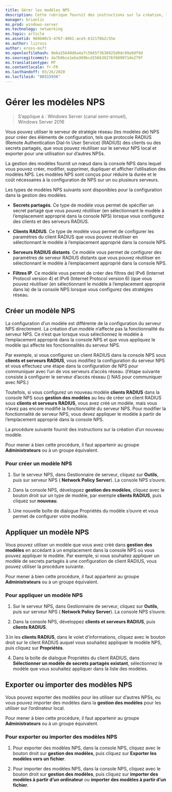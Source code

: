 ```yaml
---
title: Gérer les modèles NPS
description: Cette rubrique fournit des instructions sur la création, l’application, l’exportation et l’importation de modèles NPS pour le serveur NPS (Network Policy Server) dans Windows Server 2016.
manager: brianlic
ms.prod: windows-server
ms.technology: networking
ms.topic: article
ms.assetid: 989b00c5-4767-4081-ace5-6321f8b2c55e
ms.author: lizross
author: eross-msft
ms.openlocfilehash: 0e6a35640d6a4a7c5665f3638925d9dc99a9df9d
ms.sourcegitcommit: da7b9bce1eba369bcd156639276f6899714e279f
ms.translationtype: MT
ms.contentlocale: fr-FR
ms.lasthandoff: 03/26/2020
ms.locfileid: "80315936"
---
```

# <a name="manage-nps-templates"></a>Gérer les modèles NPS

>S’applique à : Windows Server (canal semi-annuel), Windows Server 2016

Vous pouvez utiliser le serveur de stratégie réseau \(les modèles de\) NPS pour créer des éléments de configuration, tels que protocole RADIUS (Remote Authentication Dial-In User Service) \(RADIUS\) des clients ou des secrets partagés, que vous pouvez réutiliser sur le serveur NPS local et exporter pour une utilisation sur d’autres NPSs. 

La gestion des modèles fournit un nœud dans la console NPS dans lequel vous pouvez créer, modifier, supprimer, dupliquer et afficher l’utilisation des modèles NPS. Les modèles NPS sont conçus pour réduire la durée et le coût nécessaires à la configuration de NPS sur un ou plusieurs serveurs.

Les types de modèles NPS suivants sont disponibles pour la configuration dans la gestion des modèles.

- **Secrets partagés**. Ce type de modèle vous permet de spécifier un secret partagé que vous pouvez réutiliser (en sélectionnant le modèle à l’emplacement approprié dans la console NPS) lorsque vous configurez des clients et des serveurs RADIUS. 

- **Clients RADIUS**. Ce type de modèle vous permet de configurer les paramètres du client RADIUS que vous pouvez réutiliser en sélectionnant le modèle à l’emplacement approprié dans la console NPS.

- **Serveurs RADIUS distants**. Ce modèle vous permet de configurer des paramètres de serveur RADIUS distants que vous pouvez réutiliser en sélectionnant le modèle à l’emplacement approprié dans la console NPS. 

- **Filtres IP**. Ce modèle vous permet de créer des filtres de\) IPv6 (Internet Protocol version 4) et IPv6 (Internet Protocol version 6) \(que vous pouvez réutiliser \(en sélectionnant le modèle à l’emplacement approprié dans la\) de la console NPS lorsque vous configurez des stratégies réseau.

## <a name="create-an-nps-template"></a>Créer un modèle NPS

La configuration d’un modèle est différente de la configuration du serveur NPS directement. La création d’un modèle n’affecte pas la fonctionnalité du serveur NPS. Ce n’est que lorsque vous sélectionnez le modèle à l’emplacement approprié dans la console NPS et que vous appliquez le modèle qui affecte les fonctionnalités du serveur NPS. 

Par exemple, si vous configurez un client RADIUS dans la console NPS sous **clients et serveurs RADIUS**, vous modifiez la configuration du serveur NPS et vous effectuez une étape dans la configuration de NPS pour communiquer avec l’un de vos serveurs d’accès réseau. \(l’étape suivante consiste à configurer le serveur d’accès réseau \(\) NAS pour communiquer avec NPS.\) 

Toutefois, si vous configurez un nouveau modèle **clients RADIUS** dans la console NPS sous **gestion des modèles** au lieu de créer un client RADIUS sous **clients et serveurs RADIUS**, vous avez créé un modèle, mais vous n’avez pas encore modifié la fonctionnalité du serveur NPS. Pour modifier la fonctionnalité de serveur NPS, vous devez appliquer le modèle à partir de l’emplacement approprié dans la console NPS.

La procédure suivante fournit des instructions sur la création d’un nouveau modèle.

Pour mener à bien cette procédure, il faut appartenir au groupe **Administrateurs** ou à un groupe équivalent.

### <a name="to-create-an-nps-template"></a>Pour créer un modèle NPS


1. Sur le serveur NPS, dans Gestionnaire de serveur, cliquez sur **Outils**, puis sur serveur NPS ( **Network Policy Server**). La console NPS s’ouvre. 

2. Dans la console NPS, développez **gestion des modèles**, cliquez avec le bouton droit sur un type de modèle, par exemple **clients RADIUS**, puis cliquez sur **nouveau**.

3. Une nouvelle boîte de dialogue Propriétés du modèle s’ouvre et vous permet de configurer votre modèle.

## <a name="apply-an-nps-template"></a>Appliquer un modèle NPS

Vous pouvez utiliser un modèle que vous avez créé dans **gestion des modèles** en accédant à un emplacement dans la console NPS où vous pouvez appliquer le modèle. Par exemple, si vous souhaitez appliquer un modèle de secrets partagés à une configuration de client RADIUS, vous pouvez utiliser la procédure suivante.

Pour mener à bien cette procédure, il faut appartenir au groupe **Administrateurs** ou à un groupe équivalent.

### <a name="to-apply-an-nps-template"></a>Pour appliquer un modèle NPS

1. Sur le serveur NPS, dans Gestionnaire de serveur, cliquez sur **Outils**, puis sur serveur NPS ( **Network Policy Server**). La console NPS s’ouvre.

2. Dans la console NPS, développez **clients et serveurs RADIUS**, puis **clients RADIUS**.

3.In les **clients RADIUS**, dans le volet d’informations, cliquez avec le bouton droit sur le client RADIUS auquel vous souhaitez appliquer le modèle NPS, puis cliquez sur **Propriétés**.

4. Dans la boîte de dialogue Propriétés du client RADIUS, dans **Sélectionner un modèle de secrets partagés existant**, sélectionnez le modèle que vous souhaitez appliquer dans la liste des modèles.

## <a name="export-or-import-nps-templates"></a>Exporter ou importer des modèles NPS

Vous pouvez exporter des modèles pour les utiliser sur d’autres NPSs, ou vous pouvez importer des modèles dans la **gestion des modèles** pour les utiliser sur l’ordinateur local. 

Pour mener à bien cette procédure, il faut appartenir au groupe **Administrateurs** ou à un groupe équivalent.

### <a name="to-export-or-import-nps-templates"></a>Pour exporter ou importer des modèles NPS

1. Pour exporter des modèles NPS, dans la console NPS, cliquez avec le bouton droit sur **gestion des modèles**, puis cliquez sur **Exporter les modèles vers un fichier**.

2. Pour importer des modèles NPS, dans la console NPS, cliquez avec le bouton droit sur **gestion des modèles**, puis cliquez sur **importer des modèles à partir d’un ordinateur** ou **importer des modèles à partir d’un fichier**.


